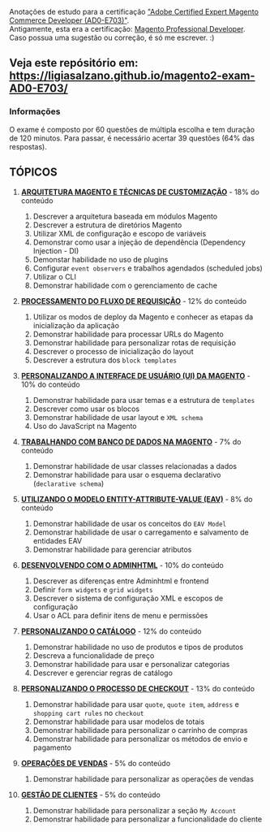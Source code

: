 Anotações de estudo para a certificação ["Adobe Certified Expert Magento Commerce Developer (AD0-E703)"](https://spark.adobe.com/page/RxKLtZiTNdnn3/).\
Antigamente, esta era a certificação: [Magento Professional Developer](https://spark.adobe.com/page/MRusIqkhBMG0d/).\
Caso possua uma sugestão ou correção, é só me escrever. :)

## Veja este repósitório em: https://ligiasalzano.github.io/magento2-exam-AD0-E703/

### Informações
O exame é composto por 60 questões de múltipla escolha e tem duração de 120 minutos.
Para passar, é necessário acertar 39 questões (64% das respostas).

## TÓPICOS

1. [**ARQUITETURA MAGENTO E TÉCNICAS DE CUSTOMIZAÇÃO**](01-Arquitetura-e-customizacao.md) - 18% do conteúdo
   1. Descrever a arquitetura baseada em módulos Magento
   2. Descrever a estrutura de diretórios Magento 
   3. Utilizar XML de configuração e escopo de variáveis
   4. Demonstrar como usar a injeção de dependência (Dependency Injection - DI) 
   5. Demonstar habilidade no uso de plugins
   6. Configurar `event observers` e trabalhos agendados (scheduled jobs)
   7. Utilizar o CLI 
   8. Demonstrar habilidade com o gerenciamento de cache

2. [**PROCESSAMENTO DO FLUXO DE REQUISIÇÃO**](02-Processamento-do-fluxo-de-requisicao.md) - 12% do conteúdo
    1. Utilizar os modos de deploy da Magento e conhecer as etapas da inicialização da aplicação
    2. Demonstrar habilidade para processar URLs do Magento
    3. Demonstrar habilidade para personalizar rotas de requisição
    4. Descrever o processo de inicialização do layout
    5. Descrever a estrutura dos `block templates`

3. [**PERSONALIZANDO A INTERFACE DE USUÁRIO (UI) DA MAGENTO**](03-Personalizando-a-UI.md) - 10% do conteúdo
    1. Demonstrar habilidade para usar temas e a estrutura de `templates`
    2. Descrever como usar os blocos
    3. Demonstrar habilidade de usar layout e `XML schema`
    4. Uso do JavaScript na Magento

4. [**TRABALHANDO COM BANCO DE DADOS NA MAGENTO**](04-Trabalhando-com-banco-de-dados.md) - 7% do conteúdo
    1. Demonstrar habilidade de usar classes relacionadas a dados
    2. Demonstrar habilidade para usar o esquema declarativo (`declarative schema`)

5. [**UTILIZANDO O MODELO ENTITY-ATTRIBUTE-VALUE (EAV)**](05-utilizando-eav-model.md) - 8% do conteúdo
    1. Demonstrar habilidade de usar os conceitos do `EAV Model`
    2. Demonstrar habilidade de usar o carregamento e salvamento de entidades EAV
    3. Demonstrar habilidade para gerenciar atributos

6. [**DESENVOLVENDO COM O ADMINHTML**](06-desenvolvendo-com-o-adminhtml.md) - 10% do conteúdo
    1. Descrever as diferenças entre Adminhtml e frontend
    2. Definir `form widgets` e `grid widgets`
    3. Descrever o sistema de configuração XML e escopos de configuração
    4. Usar o ACL para definir itens de menu e permissões

7. [**PERSONALIZANDO O CATÁLOGO**](07-personalizando-o-catalogo.md) - 12% do conteúdo
    1. Demonstrar habilidade no uso de produtos e tipos de produtos
    2. Descreva a funcionalidade de preço
    3. Demonstrar habilidade para usar e personalizar categorias
    4. Descrever e gerenciar regras de catálogo

8. [**PERSONALIZANDO O PROCESSO DE CHECKOUT**](08-personalizando-o-checkout.md) - 13% do conteúdo
    1. Demonstrar habilidade para usar `quote`, `quote item`, `address` e `shopping cart rules` no `checkout`
    2. Demonstrar habilidade para usar modelos de totais
    3. Demonstrar habilidade para personalizar o carrinho de compras
    4. Demonstrar habilidade para personalizar os métodos de envio e pagamento

9. [**OPERAÇÕES DE VENDAS**](09-operacoes-de-vendas.md) - 5% do conteúdo
    1. Demonstrar habilidade para personalizar as operações de vendas

10. [**GESTÃO DE CLIENTES**](10-gestao-de-clientes.md) - 5% do conteúdo
    1. Demonstrar habilidade para personalizar a seção `My Account`
    2. Demonstrar habilidade para personalizar a funcionalidade do cliente
